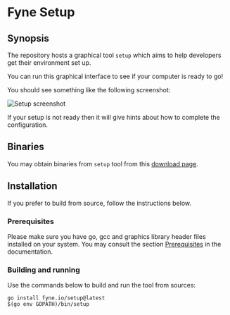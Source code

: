 # Fyne Setup

## Synopsis

The repository hosts a graphical tool `setup` which aims
to help developers get their environment set up.

You can run this graphical interface to see if your computer is ready to go!

You should see something like the following screenshot:

![Setup screenshot](img/screenshot.png)

If your setup is not ready then it will give hints about how
to complete the configuration.

## Binaries

You may obtain binaries from `setup` tool from this [download page](https://geoffrey-artefacts.fynelabs.com/github/andydotxyz/fyne-io/setup/latest/).

## Installation

If you prefer to build from source, follow the instructions below.

### Prerequisites

Please make sure you have go, gcc and graphics library header files installed on your system.
You may consult the section [Prerequisites](https://docs.fyne.io/started/) in the documentation.

### Building and running

Use the commands below to build and run the tool from sources:

```
go install fyne.io/setup@latest
$(go env GOPATH)/bin/setup
```
